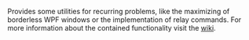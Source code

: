 Provides some utilities for recurring problems, like the maximizing of borderless WPF windows or the implementation of relay commands. For more information about the contained functionality visit the [wiki](https://github.com/Narumikazuchi/Windows/wiki).